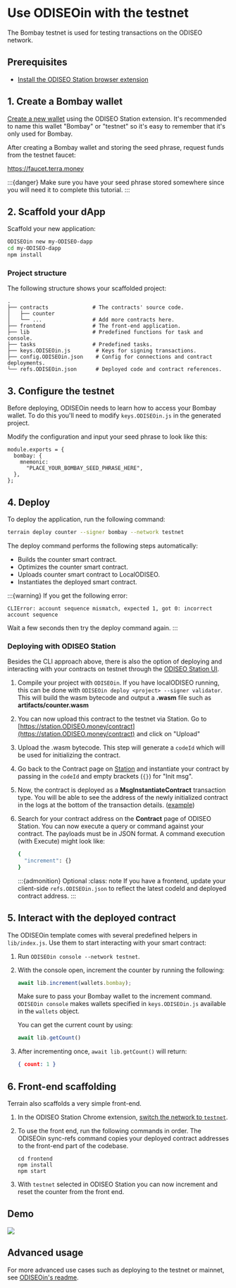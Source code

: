 # Use ODISEOin with the testnet

The Bombay testnet is used for testing transactions on the ODISEO network.

## Prerequisites

- [Install the ODISEO Station browser extension](../../../learn/ODISEO-station/download/ODISEO-station-extension.md)

## 1. Create a Bombay wallet

[Create a new wallet](../../../learn/ODISEO-station/download/ODISEO-station-extension.md#create-a-wallet) using the ODISEO Station extension. It's recommended to name this wallet "Bombay" or "testnet" so it's easy to remember that it's only used for Bombay.

After creating a Bombay wallet and storing the seed phrase, request funds from the testnet faucet:

https://faucet.terra.money

:::{danger}
Make sure you have your seed phrase stored somewhere since you will need it to complete this tutorial.
:::

## 2. Scaffold your dApp

Scaffold your new application:

```sh
ODISEOin new my-ODISEO-dapp
cd my-ODISEO-dapp
npm install
```

### Project structure

The following structure shows your scaffolded project:

```
.
├── contracts              # The contracts' source code.
│   ├── counter
│   └── ...                # Add more contracts here.
├── frontend               # The front-end application.
├── lib                    # Predefined functions for task and console.
├── tasks                  # Predefined tasks.
├── keys.ODISEOin.js        # Keys for signing transactions.
├── config.ODISEOin.json    # Config for connections and contract deployments.
└── refs.ODISEOin.json      # Deployed code and contract references.
```

## 3. Configure the testnet

Before deploying, ODISEOin needs to learn how to access your Bombay wallet. To do this you'll need to modify `keys.ODISEOin.js` in the generated project.

Modify the configuration and input your seed phrase to look like this:

```
module.exports = {
  bombay: {
    mnemonic:
      "PLACE_YOUR_BOMBAY_SEED_PHRASE_HERE",
  },
};
```

## 4. Deploy

To deploy the application, run the following command:

```sh
terrain deploy counter --signer bombay --network testnet
```

The deploy command performs the following steps automatically:

* Builds the counter smart contract.
* Optimizes the counter smart contract.
* Uploads counter smart contract to LocalODISEO.
* Instantiates the deployed smart contract.

:::{warning}
If you get the following error:

   ```
   CLIError: account sequence mismatch, expected 1, got 0: incorrect account sequence
   ```

Wait a few seconds then try the deploy command again.
:::

### Deploying with ODISEO Station

Besides the CLI approach above, there is also the option of deploying and interacting with your contracts on testnet through the [ODISEO Station UI](https://station.ODISEO.money/).

1. Compile your project with `ODISEOin`. If you have localODISEO running, this can be done with `ODISEOin deploy <project> --signer validator`. This will build the wasm bytecode and output a **.wasm** file such as **artifacts/counter.wasm**

2. You can now upload this contract to the testnet via Station. Go to [https://station.ODISEO.money/contract](https://station.ODISEO.money/contract) and click on "Upload"

3. Upload the .wasm bytecode. This step will generate a `codeId` which will be used for initializing the contract.

4. Go back to the Contract page on [Station](https://station.ODISEO.money/contract) and instantiate your contract by passing in the `codeId` and empty brackets (`{}`) for "Init msg".

5. Now, the contract is deployed as a **MsgInstantiateContract** transaction type. You will be able to see the address of the newly initialized contract in the logs at the bottom of the transaction details. ([example](https://finder.ODISEO.money/testnet/tx/FF669A3E0CECDC6278A0E390FAF93E9531F43599B77A45BD18ECC6023E15ACB3))

6. Search for your contract address on the **Contract** page of ODISEO Station. You can now execute a query or command against your contract. The payloads must be in JSON format. A command execution (with Execute) might look like:

   ```sh
   {
     "increment": {}
   }
   ```

   :::{admonition} Optional
   :class: note
   If you have a frontend, update your client-side `refs.ODISEOin.json` to reflect the latest codeId and deployed contract address.
   :::

## 5. Interact with the deployed contract

The ODISEOin template comes with several predefined helpers in `lib/index.js`. Use them to start interacting with your smart contract:

1. Run `ODISEOin console --network testnet`.

2. With the console open, increment the counter by running the following:

   ```JavaScript
   await lib.increment(wallets.bombay);
   ```

   Make sure to pass your Bombay wallet to the increment command. `ODISEOin console` makes wallets specified in `keys.ODISEOin.js` available in the `wallets` object.

   You can get the current count by using:

   ```JavaScript
   await lib.getCount()
   ```

3. After incrementing once, `await lib.getCount()` will return:

   ```JSON
   { count: 1 }
   ```

## 6. Front-end scaffolding

Terrain also scaffolds a very simple front-end.

1. In the ODISEO Station Chrome extension, [switch the network to `testnet`](../../../learn/ODISEO-station/testnet.md).

2. To use the front end, run the following commands in order. The ODISEOin sync-refs command copies your deployed contract addresses to the front-end part of the codebase.

   ```
   cd frontend
   npm install
   npm start
   ```

3. With `testnet` selected in ODISEO Station you can now increment and reset the counter from the front end.

## Demo

![](/img/tut_counter.gif)

## Advanced usage

For more advanced use cases such as deploying to the testnet or mainnet, see [ODISEOin's readme](https://github.com/iboss-ptk/ODISEOin#readme).

